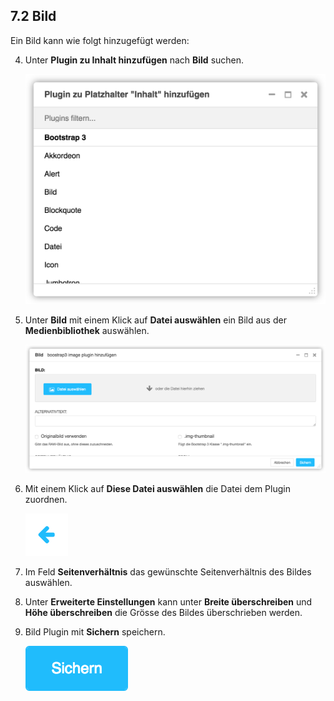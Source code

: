
<a name="7-2-bild">7.2 Bild</a>
-----
Ein Bild kann wie folgt hinzugefügt werden:

  4. Unter **Plugin zu Inhalt hinzufügen** nach **Bild** suchen.
    
      ![ Plugin zu Platzhalter hinzufÅgen](../../screenshots/Bildschirmfoto_Plugin_zu_Platzhalter_hinzufuegen.png)
      
  5. Unter **Bild** mit einem Klick auf **Datei auswählen** ein Bild aus der **Medienbibliothek** auswählen.
    
      ![Bootstrap 3 Image](../../screenshots/Bildschirmfoto_Bootstrap_3_Image.png)
  
  6. Mit einem Klick auf **Diese Datei auswählen** die Datei dem Plugin zuordnen.
    
      ![Diese Datei auswÑhlen](../../screenshots/Bildschirmfoto_Diese_Datei_auswaehlen.png)
    
  7. Im Feld **Seitenverhältnis** das gewünschte Seitenverhältnis des Bildes auswählen.
  8. Unter **Erweiterte Einstellungen** kann unter **Breite überschreiben** und **Höhe überschreiben** die Grösse des Bildes überschrieben werden.
  9. Bild Plugin mit **Sichern** speichern.
    
      ![Sichern](../../screenshots/Bildschirmfoto_Sichern.png)
